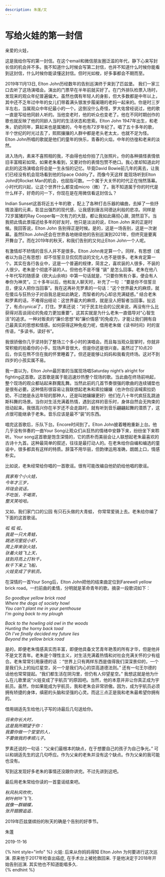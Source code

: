 ```yaml
---
description: 朱蓬/文
---
```


# 写给火娃的第一封信

亲爱的火娃，

这是我给你写的第一封信。在这个email和微信朋友圈泛滥的年代，静下心来写封长信的机会并不多。我不知道什么时候会写第二封信，也并不知道什么时候你能看到这封信，什么时候你能读懂这封信。但时光如梭，好多事都会不期而至。

2019年11月13日, Elton John历经数年的告别巡演终于来到了匹兹堡。 我们一家三口去听了这场演唱会。演出的门票早在半年前就买好了。在门外排队检票入场时，发现来的观众年纪普遍偏大。虽然也偶有年轻人的身影，但大多数都是中年以上，其中还不乏年过中年的女儿们带着满头银发步履阑珊的老妈一起来的。你是时三岁半左右，当属观众中年纪最小的一个。这倒没什么奇怪，罗大佑曾经说过，他的歌一直是写给他同龄人听的。当他变老时，他的听众也变老了。他在不同时期创作的歌也就反映了他的同龄人当时的生活状态和思索。Elton John 1947年出生，和老朱，奶奶同年，算起来也是属猪的，今年也有72岁年纪了。唱了五十多年的歌，半个世纪的时光过去了，熙熙攘攘的人群中都是老头老太太，也就不足为怪。 Elton John所唱的歌就是他们的童年的快乐，青春的火焰，中年的彷徨和老来的淡然。

进入场内，素来不喜照相的我，不由得也给你拍了几张照片。你的各种搞怪表情依旧丰富精彩如常。如果老朱看到，又要对你的表情包赞不绝口。我心里却知道此时此刻的这场演唱会将会是一生永恒的记忆。毕竟David Bowie前几年的离去，让我们已经没有机会现场看到他的Space Oddity了。而像今天这样 能现场听到Elton John的Rocket Man的机会，也屈指可数。一个属于大关怀的时代正在悄然落幕。小时代的兴起，让这个世界什么都变成micro（微）了。我不知道属于你的时代是什么样子，好奇的问一下，你现在是在用微信看这封信么？

Indian Sunset这首将近五十年的歌 ，配上了各种打击乐器的编曲，去掉了一些抒情浪漫的元素，彰显出强烈的现代感，让我感到唐吉珂德达利般的悲凉。同样是72岁属猪的Ray Cooper每一次有力的大鼓，都让我如此痛彻心扉, 潸然泪下。当我把此情此景描述给多年的好友时，他只是淡淡的说，Elton John 来的正是时候。我回答说，Elton John 告别得正是时候。是的，这是一场告别，这是一次谢幕。虽然Elton John还会在世界各地继续他的告别巡演到2021年，但终究是要离开舞台了。而在2019年的秋天，和我们告别的又何止Elton John一个人呢。

有激情却不矫情的音乐人并不是很多。Elton John肯定算一个。同样，有思想（或者以为自己有思想）却不信誓旦旦侃侃而谈的文化人也不是很多。老朱肯定算一个。其实在各行各业中，这是一个普遍的规律，简言之，喜欢装的人很多，不装的人很少。老朱是个彻底不装的人。但他也不是不懂 “装” 是怎么回事。老朱在他八十年代写的随感录《砍大山余响》中第一句话就是，“只要你煞有介事，便会有人奉你为神灵”。三十多年以后，他和友人聊天时，补充了一句 ：“要是你不信誓旦旦，便没人把你当回事”。我在这再补充罗素的一句话：“这个世界最大的麻烦，就在傻瓜与狂热分子对自我总是如此确定，而智者的内心却总充满疑惑。” 结合老朱和罗素的话，不难得出结论：这世界最大的麻烦，就是没人把智者当回事。扯远了，有点cynical了，打住。罗素还说：”对于民主社会的公民来说，再没有什么比获得对高谈阔论的免疫力更加重要”。这其实就是为什么老朱一直倡导对“心智生活”的追求。一种对贩卖的“廉价思想”和”廉价情感“的免疫力，才能让我们拥有自己最真实的思想和情感。如何获得这种免疫力呢，借用老朱做《读书时间》时的宣传语，“多读书，读好书”。

我很骄傲你几乎坚持到了整场三个多小时的演唱会。而且每当观众鼓掌时，你就非常积极的拍着你的小手。现场声音很大，但是你还是很兴奋。虽然过了10点20后，你实在熬不住在我的怀里睡着了。但还是能够让妈妈和我看完终场。这对不到四岁的小孩实属不易。

我一直以为，Elton John最厉害的当属现场唱Saturday night’s alright for fighting这首歌。这首歌是属于能迅速炒热整个现场的歌。当此曲在终场前响起，整个现场的观众都站起来群魔乱舞。当然此前的几首节奏很强的歌曲的连续铺垫也是很有必要。这种情形很容易让我联想起老朱和索拉孃孃（也许你应该喊索拉奶奶，不过她是永远年轻的那种人，还是叫她孃孃更好）他们在八十年代疯狂乱跳迪斯科舞的场景。当你对生活充满着热情，遇到这样的音乐时，身体自然会无拘束的扭动起来。我很高兴你在半岁还不会走路时，就有听到音乐翩翩起舞的潜质了，这点很可能继承于老朱。音乐应该是最不“装”的东西。

唱完这首歌后，乐队下台。Encore时间到了。Elton John披着睡袍重新上台。他几乎没有伴奏的一曲Your Song让观众们从狂热的情绪中安静下来，纷纷坐下来聆听。Your song这首歌是饱含深情的，它的质朴而美丽会让人联想起老朱最喜欢的古诗十九首。这种最简单的叙述，往往是最打动人的。在老朱给你自编和编选的童谣中，很多都具有这样的特质。辞藻不用华丽，但韵律运用准确，朗朗上口，情感朴实。

比如说，老朱经常给你唱的一首歌谣。很有可能改编自他奶奶给他唱的歌谣。

_我家有个小火娃，   
今年才三岁，  
玲珑会说话，   
不吃饭，不喝茶，   
整天笑哈哈。_

又如，我们家门口的公园 有只石头做的大青蛙， 你常常爱骑上去。老朱给你编了下面的这首歌谣。

_呱 呱 呱，   
我是一只大青蛙，   
跳进河里捉小虾，   
爬上岸来驮火娃，   
驮着火娃飞上天，   
挂到月亮上打秋千，   
秋千下来上飞船，   
火娃变成了宇航员。_

在深情的一首Your Song后，Elton John把他的结束曲定位到Farewell yellow brick road。一扫前曲的柔情，分明就是革命青年的歌。摘录一段歌词如下：

_So goodbye yellow brick road   
Where the dogs of society howl   
You can't plant me in your penthouse   
I'm going back to my plough_

_Back to the howling old owl in the woods   
Hunting the horny back toad   
Oh I've finally decided my future lies   
Beyond the yellow brick road_

是的，即便老朱情感真实而丰富，即便他具备文艺青年艳羡的所有才华，但是他并不是文艺青年。老朱是个理性主义，对生活充满着热情和对社会充满关怀的少有组合。老朱常常引用康德的话 ：“世界上只有两样东西是值得我们深深景仰的，一个是我们头上的灿烂星空，另一个是我们内心的崇高道德法则。” 还有一句王尔德的话他也常常提起。“我们都生活在阴沟里，但仍有人仰望星空。” 我想这就是他为什么在儿歌里说“火娃变成了宇航员”的原因吧。当然，他的本意并非让你真正成为宇航员。虽然，你如果能成为宇航员，我和老朱会非常骄傲。因为，成为宇航员必须拥有矫捷的身体，缜密的头脑和坚强的心灵。而这三点正是我和老朱最希望你拥有的。

借用胡适先生给他儿子写的诗最后几句送给你。

_将来你长大时，   
这是我所期望于你：   
我要你做一个堂堂的人，   
不要做我的孝顺儿子_。

罗素还说的一句话：“父亲们最根本的缺点，在于想要自己的孩子为自己争光。” 可以和胡适先生的这几句呼应。作为父亲的老朱并没有这个缺点。作为父亲的我可能也没有。

写到这发现好多老朱的事情还没跟你讲完。不过先讲到这吧。

最后用老朱常给你读的一首童谣结束吧。

_秋风秋风吹吹，   
树叶树叶飞飞．   
就像一群蝴蝶，   
张开翅膀追追．_

2019年匹兹堡缤纷的秋天的确是个告别的好季节。

朱蓬

2019-11-16



{% hint style="info" %}
火娃: 后来从你妈妈得知 Elton John 为何要进行这次巡演. 原来他于2017年检查出癌症, 在手术台上被抢救回来. 于是他决定于2018年开始告别巡演. 其实他也不知道能唱多久.  
{% endhint %}

